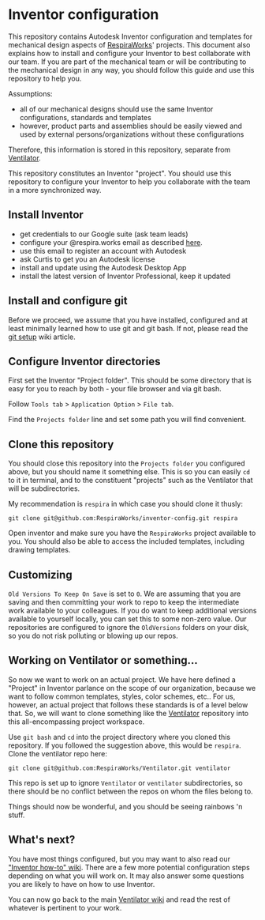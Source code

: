 # Inventor configuration

This repository contains Autodesk Inventor configuration and templates for mechanical design aspects of [RespiraWorks](https://respira.works/)' projects. This document  also explains how to install and configure your Inventor to best collaborate with our team. If you are part of the mechanical team or will be contributing to the mechanical design in any way, you should follow this guide and use this repository to help you.

Assumptions:
* all of our mechanical designs should use the same Inventor configurations, standards and templates
* however, product parts and assemblies should be easily viewed and used by external persons/organizations without these configurations

Therefore, this information is stored in this repository, separate from
[Ventilator](https://github.com/RespiraWorks/Ventilator). 

This repository constitutes an Inventor "project". You should use this repository to configure your Inventor to help you collaborate with the team in a more synchronized way.

## Install Inventor

* get credentials to our Google suite (ask team leads)
* configure your @respira.works email as described [here](https://docs.google.com/document/d/1z49daVwK5BODKR17yKRd85mAhRE2YoR_AhgDTajkC7Q/edit).
* use this email to register an account with Autodesk
* ask Curtis to get you an Autodesk license
* install and update using the Autodesk Desktop App
* install the latest version of Inventor Professional, keep it updated

## Install and configure git

Before we proceed, we assume that you have installed, configured and at least minimally learned how to use git and git bash. If not, please read the [git setup](https://github.com/RespiraWorks/Ventilator/wiki/git-setup) wiki article.

## Configure Inventor directories

First set the Inventor "Project folder". This should be some directory that is easy for you to reach by both -
your file browser and via git bash.

Follow `Tools tab` > `Application Option` > `File tab`.

Find the `Projects folder` line and set some path you will find convenient.

## Clone this repository

You should close this repository into the `Projects folder` you configured above, but you should name it something else.
This is so you can easily `cd` to it in terminal, and to the constituent "projects" such as the Ventilator that will
be subdirectories.

My recommendation is `respira` in which case you should clone it thusly:

`git clone git@github.com:RespiraWorks/inventor-config.git respira`

Open inventor and make sure you have the `RespiraWorks` project available to you. You should also be able to access
the included templates, including drawing templates.

## Customizing

`Old Versions To Keep On Save` is set to `0`. We are assuming that you are saving and then committing your
work to repo to keep the intermediate work available to your colleagues. If you do want to keep additional
versions available to yourself locally, you can set this to some non-zero value. Our repositories are configured
to ignore the `OldVersions` folders on your disk, so you do not risk polluting or blowing up our repos.

## Working on Ventilator or something...

So now we want to work on an actual project.
We have here defined a "Project" in Inventor parlance on the scope of our organization, because we want to
follow common templates, styles, color schemes, etc.. For us, however, an actual project that follows these
standards is of a level below that. So, we will want to clone something like the
[Ventilator](https://github.com/RespiraWorks/Ventilator) repository into this all-encompassing project workspace.

Use `git bash` and `cd` into the project directory where you cloned this repository. If you followed the suggestion
above, this would be `respira`. Clone the ventilator repo here:

`git clone git@github.com:RespiraWorks/Ventilator.git ventilator`

This repo is set up to ignore `Ventilator` or `ventilator` subdirectories, so there should be no conflict between
the repos on whom the files belong to.

Things should now be wonderful, and you should be seeing rainbows 'n stuff.

## What's next?

You have most things configured, but you may want to also read our ["Inventor how-to" wiki](https://github.com/RespiraWorks/inventor-config/wiki). There are a few more potential configuration steps depending on what you will work on. It may also answer some questions you are likely to have on how to use Inventor.

You can now go back to the main [Ventilator wiki](https://github.com/RespiraWorks/Ventilator/wiki) and read the rest of whatever is pertinent to your work.
